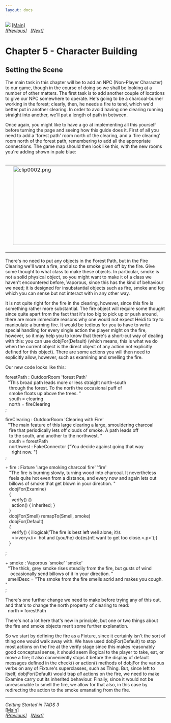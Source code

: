 ```yaml
---
layout: docs
---
```



[<img src="topbar.jpg" data-border="0" />](index.html)
[\[Main\]](index.html)  
*[\[Previous\]](otherresponsestoactions.html)
  [\[Next\]](abasicburner.html)*

# Chapter 5 - Character Building

## Setting the Scene

The main task in this chapter will be to add an NPC (Non-Player
Character) to our game, though in the course of doing so we shall be
looking at a number of other matters. The first task is to add another
couple of locations to give our NPC somewhere to operate. He's going to
be a charcoal-burner working in the forest; clearly, then, he needs a
fire to tend, which we'd better put in another clearing. In order to
avoid having one clearing running straight into another, we'll put a
length of path in between.  
  
Once again, you might like to have a go at implementing all this
yourself before turning the page and seeing how this guide does it.
First of all you need to add a 'forest path' room north of the clearing,
and a 'fire clearing' room north of the forest path, remembering to add
all the appropriate connections. The game map should then look like
this, with the new rooms you're adding shown in pale blue:  
 

<table data-border="0" data-cellpadding="0" data-cellspacing="0">
<colgroup>
<col style="width: 50%" />
<col style="width: 50%" />
</colgroup>
<tbody>
<tr data-valign="TOP">
<td width="51"></td>
<td><img src="clip0002.png" data-border="0" width="489" height="248"
alt="clip0002.png" /> <br />
</td>
</tr>
</tbody>
</table>


  
There's no need to put any objects in the Forest Path, but in the Fire
Clearing we'll want a fire, and also the smoke given off by the fire.
Give some thought to what class to make these objects. In particular,
smoke is not a solid physical object, so you might want to make it of a
class we haven't encountered before, Vaporous, since this has the kind
of behaviour we need; it is designed for insubstantial objects such as
fire, smoke and fog which you can sense but not interact with in any
other way.  
  
It is not quite right for the fire in the clearing, however, since this
fire is something rather more substantial. The fire object will require
some thought since quite apart from the fact that it's too big to pick
up or push around, there are more immediate reasons why one would not
expect Heidi to try to manipulate a burning fire. It would be tedious
for you to have to write special handling for every single action the
player might on the fire, however, so it may help you to know that
there's a short-cut way of dealing with this: you can use
dobjFor(Default) (which means, this is what we do when the current
object is the direct object of any action not explicitly defined for
this object). There are some actions you will then need to explicitly
allow, however, such as examining and smelling the fire.  


Our new code looks like this:  


forestPath : OutdoorRoom 'forest Path'  
  "This broad path leads more or less straight north-south  
   through the forest. To the north the occasional puff of  
   smoke floats up above the trees. "  
   south = clearing  
   north = fireClearing  
;  
  
fireClearing : OutdoorRoom 'Clearing with Fire'  
  "The main feature of this large clearing a large, smouldering charcoal  
   fire that periodically lets off clouds of smoke. A path leads off  
   to the south, and another to the northwest. "  
   south = forestPath  
   northwest : FakeConnector {"You decide against going that way  
     right now. "}  
;  
  
+ fire : Fixture 'large smoking charcoal fire' 'fire'  
   "The fire is burning slowly, turning wood into charcoal. It nevertheless  
   feels quite hot even from a distance, and every now and again lets out  
   billows of smoke that get blown in your direction. "  
   dobjFor(Examine)  
   {  
     verify() {}  
     action() { inherited; }  
   }  
   dobjFor(Smell) remapTo(Smell, smoke)  
   dobjFor(Default)  
   {  
     verify() { illogical('The fire is best left well alone; it\\s   
     \<i\>very\</i\>  hot and {you/he} do{es}n\\t want to get too close.\<.p\>');}  
   }  
  
;  
  
+ smoke : Vaporous 'smoke' 'smoke'  
  "The thick, grey smoke rises steadily from the fire, but gusts of wind   
    occasionally send billows of it in your direction. "   
  smellDesc = "The smoke from the fire smells acrid and makes you cough. "     
;  


There's one further change we need to make before trying any of this
out, and that's to change the north property of clearing to read:  
 
north = forestPath 


There's not a lot here that's new in principle, but one or two things
about the fire and smoke objects merit some further explanation.  


So we start by defining the fire as a Fixture, since it certainly isn't
the sort of thing one would walk away with. We have used
dobjFor(Default) to stop most actions on the fire at the verify stage
since this makes reasonably good conceptual sense, it should seem
illogical to the player to take, eat, or move a fire; it also
conveniently stops it before the display of default messages defined in
the check() or action() methods of dobjFor the various verbs on any of
Fixture's superclasses, such as Thing. But, since left to itself,
dobjFor(Default) would trap *all* actions on the fire, we need to make
Examine carry out its inherited behaviour. Finally, since it would not
be unreasonable to smell the fire, we allow for that also, in this case
by redirecting the action to the smoke emanating from the fire.  
  

------------------------------------------------------------------------

*Getting Started in TADS 3*  
[\[Main\]](index.html)  
*[\[Previous\]](otherresponsestoactions.html)
  [\[Next\]](abasicburner.html)*


